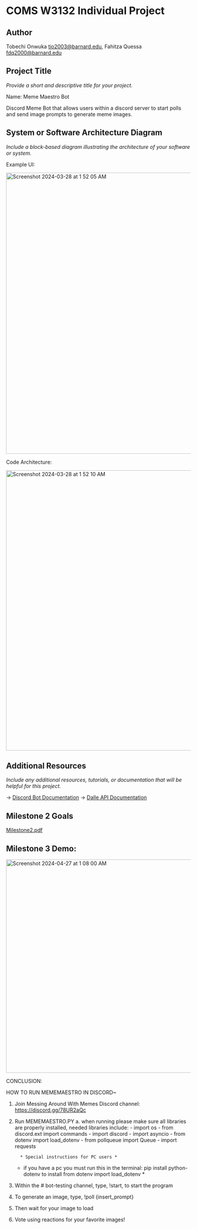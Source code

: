 # COMS W3132 Individual Project

## Author
Tobechi Onwuka
tio2003@barnard.edu,
Fahitza Quessa
fdq2000@barnard.edu



## Project Title
*Provide a short and descriptive title for your project.*

Name: Meme Maestro Bot

Discord Meme Bot that allows users within a discord server to start polls and send image prompts to generate meme images. 


## System or Software Architecture Diagram
*Include a block-based diagram illustrating the architecture of your software or system.*

Example UI:

<img width="767" alt="Screenshot 2024-03-28 at 1 52 05 AM" src="https://github.com/coms-w3132/final-project-toonwuka04/assets/62598554/524d1dd7-aa5b-4822-96c4-03375a1ea59b">

Code Architecture:

<img width="765" alt="Screenshot 2024-03-28 at 1 52 10 AM" src="https://github.com/coms-w3132/final-project-toonwuka04/assets/62598554/fc8a891d-a641-4f51-b01b-18fe5085bba7">


## Additional Resources
*Include any additional resources, tutorials, or documentation that will be helpful for this project.*

→ [Discord Bot Documentation](https://discord.com/developers/docs/intro)
→ [Dalle API Documentation](https://openai.com/blog/dall-e-api-now-available-in-public-beta)


## Milestone 2 Goals
[Milestone2.pdf](https://github.com/coms-w3132/final-project-toonwuka04/files/14962603/Milestone2.pdf)

## Milestone 3 Demo:

<img width="582" alt="Screenshot 2024-04-27 at 1 08 00 AM" src="https://github.com/coms-w3132/final-project-toonwuka04/assets/62598554/cd665453-957b-43c2-9cf1-b574fabab5ee">

CONCLUSION:

HOW TO RUN MEMEMAESTRO IN DISCORD~
1. Join Messing Around With Memes Discord channel: https://discord.gg/78UR2aQc
2. Run MEMEMAESTRO.PY
	a. when running please make sure all libraries are properly installed, needed libraries include:
		- import os
		- from discord.ext import commands
		- import discord
		- import asyncio
		- from dotenv import load_dotenv
		- from pollqueue import Queue
		- import requests
   
  		 * Special instructions for PC users *
   * if you have a pc you must run this in the terminal: pip install python-dotenv
     to install from dotenv import load_dotenv *
     
4. Within the # bot-testing channel, type, !start, to start the program
5. To generate an image, type, !poll {insert_prompt}
6. Then wait for your image to load
7. Vote using reactions for your favorite images!

